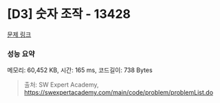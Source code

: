 # [D3] 숫자 조작 - 13428 

[문제 링크](https://swexpertacademy.com/main/code/problem/problemDetail.do?contestProbId=AX4EJPs68IkDFARe) 

### 성능 요약

메모리: 60,452 KB, 시간: 165 ms, 코드길이: 738 Bytes



> 출처: SW Expert Academy, https://swexpertacademy.com/main/code/problem/problemList.do
